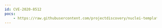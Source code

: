 ```yaml
---
id: CVE-2020-8512
pocs:
    - https://raw.githubusercontent.com/projectdiscovery/nuclei-templates/master/cves/CVE-2020-8512.yaml
---
```

